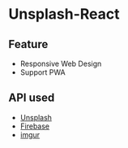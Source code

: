 # Unsplash-React

## Feature

- Responsive Web Design
- Support PWA

## API used

- [Unsplash](https://unsplash.com/developers)
- [Firebase](https://firebase.google.com/)
- [imgur](https://imgur.com/)
